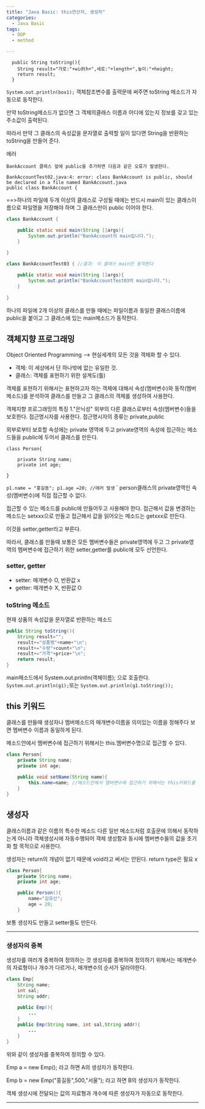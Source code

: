 ```yaml
---
title: "Java Basic: this연산자, 생성자"
categories:
  - Java Basic
tags:
  - OOP
  - method

---
```

```
  public String toString(){ 
	String result="가로:"+width+",세로:"+length+",높이:"+height;
	return result;
  }
```
`System.out.println(box1);`
객체참조변수를 출력문에 써주면
toString 메소드가 자동으로 동작한다.

만약 toString메소드가 없으면 그 객체의클래스 이름과 어디에 있는지
정보를 갖고 있는 주소값이 출력된다.

따라서 만약 그 클래스의 속성값을 문자열로 출력할 일이 있다면
String을 반환하는 toString을 만들어 준다.

에러
```
BankAccount 클래스 앞에 public을 추가하면 다음과 같은 오류가 발생한다.

BankAccountTest02.java:4: error: class BankAccount is public, should be declared in a file named BankAccount.java
public class BankAccount {
```
==>하나의 파일에 두개 이상의 클래스로 구성될 때에는
반드시 main이 있는 클래스이름으로 파일명을 저장해야 하며
그 클래스만이 public 이어야 한다.
```java
class BankAccount {

	public static void main(String []args){
		System.out.println("BankAccount의 main입니다.");
	}
 
}

class BankAccountTest03 { //결과: 이 클래스 main만 동작한다

	public static void main(String []args){
		System.out.println("BankAccountTest03의 main입니다.");
	}
 
}
```
하나의 파일에 2개 이상의 클래스를 만들 때에는
파일이름과 동일한 클래스이름에 public을 붙이고
그 클래스에 있는 main메소드가 동작한다.

## 객체지향 프로그래밍
Object Oriented Programming
--> 현실세계의 모든 것을 객체화 할 수 있다.

* 객체: 이 세상에서 단 하나밖에 없는 유일한 것.
* 클래스: 객체를 표현하기 위한 설계도(틀)

객체를 표현하기 위해서는
표현하고자 하는 객체에 대해서
속성(멤버변수)와 동작(멤버메소드)를 분석하여 클래스를 만들고
그 클래스의 객체를 생성하여 사용한다.

객체지향 프로그래밍의 특징
1."은닉성"
외부의 다른 클래스로부터 속성(멤버변수)들을 보호한다.
접근명시자를 사용한다.
접근명시자의 종류는
private,public 

외부로부터 보호할 속성에는 private 영역에 두고
private영역의 속성에 접근하는 메소드들을
public에 두어서 클래스를 만든다.

```
class Person{

	private String name;
	private int age;

}
```
`p1.name = "홍길동"; p1.age =20; //에러 발생`
		`
person클래스의 private영역인 속성(멤버변수)에
직접 접근할 수 없다.

접근할 수 있는 메소드를 public에 만들어두고 사용해야 한다.
접근해서 값을 변경하는 메소드는 setxxx으로 만들고
접근해서 값을 읽어오는 메소드는 getxxx로 만든다.

이것을 setter,getter라고 부른다.

따라서, 클래스를 만들때
보통은 모든 멤버변수들은 private영역에 두고
그 private영역의 멤버변수에 접근하기 위한
setter,getter를 public에 모두 선언한다.

### setter, getter

* setter: 매개변수 O, 반환값 x
* getter: 매개변수 X, 반환값 O 

### toString 메소드
현재 상품의 속성값을 문자열로 반환하는 메소드

```java
public String toString(){	
	String result="";
	result+="상품명"+name+"\n";
	result+="수량"+count+"\n";
	result+="가격"+price+"\n";
	return result;
}
```
main메소드에서 System.out.println(객체이름); 으로 호출한다.
`System.out.println(g1);`또는
`System.out.println(g1.toString());`

## this 키워드
클래스를 만들때
생성자나 멤버메소드의 매개변수이름을 의미있는 이름을 정해주다 보면
멤버변수 이름과 동일하게 된다.

메소드안에서 멤버변수에 접근하기 위해서는
this.멤버변수명으로 접근할 수 있다.

```java
class Person{
	private String name;
	private int age;
	
	public void setName(String name){
		this.name=name; //메소드안에서 멤버변수에 접근하기 위해서는 this키워드를 사용한다.
	}
}
```

## 생성자
클래스이름과 같은 이름의 특수한 메소드
다른 일반 메소드처럼 호출문에 의해서 동작하는게 아니라
객체생성시에 자동수행되어 객체 생성함과 동시에
멤버변수들의 값을 초기화 할 목적으로 사용한다.

생성자는
return의 개념이 없기 때문에
void라고 써서는 안된다. return type은 필요 x

```java
class Person{
	private String name;
	private int age;

	public Person(){
		name="김유신";
		age = 20;
	}
```
보통 생성자도 만들고 setter들도 만든다.

----------

### 생성자의 중복
생성자를 여러개 중복하여 정의하는 것
생성자를 중복하여 정의하기 위해서는 매개변수의 자료형이나 개수가 다르거나, 매개변수의 순서가 달라야한다.

```java
class Emp{
	String name;
	int sal;
	String addr;
	
	public Emp(){
		...
	}
	public Emp(String name, int sal,String addr){
		...
	}	
}
```
위와 같이 생성자를 중복하여 정의할 수 있다.

Emp a = new Emp();
라고 하면 A의 생성자가 동작한다.

Emp b = new Emp("홍길동",500,"서울");
라고 하면 B의 생성자가 동작한다.

객체 생성시에 전달되는 값의 자료형과 개수에 따른 생성자가
자동으로 동작한다.

-------------------------------
